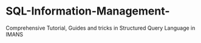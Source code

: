 # SQL-Information-Management-
Comprehensive Tutorial, Guides and tricks in Structured Query Language in IMANS
